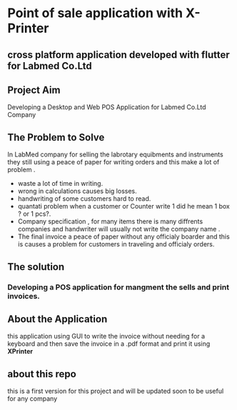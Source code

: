 # Point of sale application with X-Printer
## cross platform application developed with flutter for Labmed Co.Ltd

## Project Aim
   Developing a Desktop and Web POS Application for 
Labmed Co.Ltd Company

## The Problem to Solve
In LabMed company for selling the labrotary equibments and 
instruments they still using a peace of paper for writing orders and this make a 
lot of problem .
* waste a lot of time in writing.
* wrong in calculations causes big losses.
* handwriting of some customers hard to read.
* quantati problem when a customer or Counter write 1 did he mean 1 
box ? or 1 pcs?.
* Company specification , for many items there is many diffrents 
companies and handwriter will usually not write the company name .
* The final invoice a peace of paper without any officialy boarder and this 
is causes a problem for customers in traveling and officialy orders.

## The solution
### Developing a POS application for mangment the sells and print invoices.


## About the Application
this application using GUI to write the invoice without needing for a keyboard and then save the invoice in a .pdf format and print it using __XPrinter__
## about this repo
this is a first version for this project and will be updated soon to be useful for any company